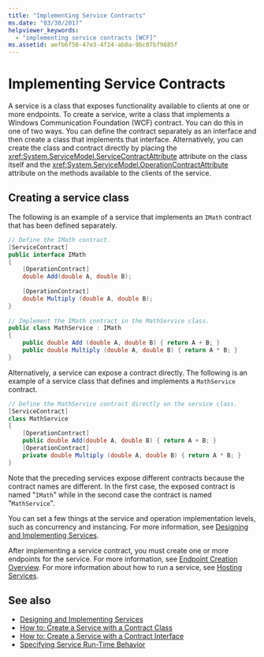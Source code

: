 ```yaml
---
title: "Implementing Service Contracts"
ms.date: "03/30/2017"
helpviewer_keywords: 
  - "implementing service contracts [WCF]"
ms.assetid: aefb6f56-47e3-4f24-ab0a-9bc07bf9885f
---
```

# Implementing Service Contracts
A service is a class that exposes functionality available to clients at one or more endpoints. To create a service, write a class that implements a Windows Communication Foundation (WCF) contract. You can do this in one of two ways. You can define the contract separately as an interface and then create a class that implements that interface. Alternatively, you can create the class and contract directly by placing the <xref:System.ServiceModel.ServiceContractAttribute> attribute on the class itself and the <xref:System.ServiceModel.OperationContractAttribute> attribute on the methods available to the clients of the service.  
  
## Creating a service class  
 The following is an example of a service that implements an `IMath` contract that has been defined separately.  
  
```csharp  
// Define the IMath contract.  
[ServiceContract]  
public interface IMath  
{  
    [OperationContract]   
    double Add(double A, double B);  
  
    [OperationContract]  
    double Multiply (double A, double B);  
}  
  
// Implement the IMath contract in the MathService class.  
public class MathService : IMath  
{  
    public double Add (double A, double B) { return A + B; }  
    public double Multiply (double A, double B) { return A * B; }  
}  
```  
  
 Alternatively, a service can expose a contract directly. The following is an example of a service class that defines and implements a `MathService` contract.  
  
```csharp  
// Define the MathService contract directly on the service class.  
[ServiceContract]  
class MathService  
{  
    [OperationContract]  
    public double Add(double A, double B) { return A + B; }  
    [OperationContract]  
    private double Multiply (double A, double B) { return A * B; }  
}  
```  
  
 Note that the preceding services expose different contracts because the contract names are different. In the first case, the exposed contract is named "`IMath`" while in the second case the contract is named "`MathService`".  
  
 You can set a few things at the service and operation implementation levels, such as concurrency and instancing. For more information, see [Designing and Implementing Services](../../../docs/framework/wcf/designing-and-implementing-services.md).  
  
 After implementing a service contract, you must create one or more endpoints for the service. For more information, see [Endpoint Creation Overview](../../../docs/framework/wcf/endpoint-creation-overview.md). For more information about how to run a service, see [Hosting Services](../../../docs/framework/wcf/hosting-services.md).  
  
## See also

- [Designing and Implementing Services](../../../docs/framework/wcf/designing-and-implementing-services.md)
- [How to: Create a Service with a Contract Class](../../../docs/framework/wcf/feature-details/how-to-create-a-wcf-contract-with-a-class.md)
- [How to: Create a Service with a Contract Interface](../../../docs/framework/wcf/feature-details/how-to-create-a-service-with-a-contract-interface.md)
- [Specifying Service Run-Time Behavior](../../../docs/framework/wcf/specifying-service-run-time-behavior.md)
